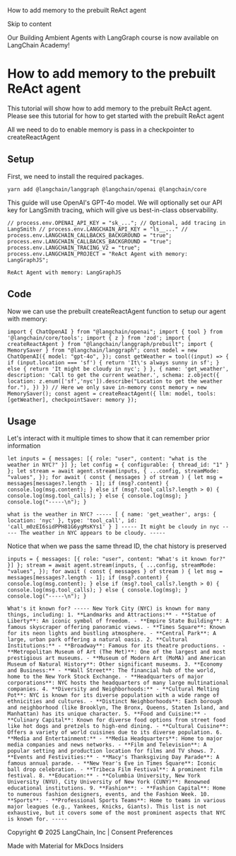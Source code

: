 How to add memory to the prebuilt ReAct agent

Skip to content

Our Building Ambient Agents with LangGraph course is now available on LangChain Academy!

# How to add memory to the prebuilt ReAct agent

This tutorial will show how to add memory to the prebuilt ReAct agent. Please see this tutorial for how to get started with the prebuilt ReAct agent

All we need to do to enable memory is pass in a checkpointer to createReactAgent

## Setup

First, we need to install the required packages.

```
yarn add @langchain/langgraph @langchain/openai @langchain/core
```

This guide will use OpenAI's GPT-4o model. We will optionally set our API key for LangSmith tracing, which will give us best-in-class observability.

```
// process.env.OPENAI_API_KEY = "sk_..."; // Optional, add tracing in LangSmith // process.env.LANGCHAIN_API_KEY = "ls__..." // process.env.LANGCHAIN_CALLBACKS_BACKGROUND = "true"; process.env.LANGCHAIN_CALLBACKS_BACKGROUND = "true"; process.env.LANGCHAIN_TRACING_V2 = "true"; process.env.LANGCHAIN_PROJECT = "ReAct Agent with memory: LangGraphJS";
```

```
ReAct Agent with memory: LangGraphJS
```

## Code

Now we can use the prebuilt createReactAgent function to setup our agent with memory:

```
import { ChatOpenAI } from "@langchain/openai"; import { tool } from '@langchain/core/tools'; import { z } from 'zod'; import { createReactAgent } from "@langchain/langgraph/prebuilt"; import { MemorySaver } from "@langchain/langgraph"; const model = new ChatOpenAI({ model: "gpt-4o", }); const getWeather = tool((input) => { if (input.location === 'sf') { return 'It\'s always sunny in sf'; } else { return 'It might be cloudy in nyc'; } }, { name: 'get_weather', description: 'Call to get the current weather.', schema: z.object({ location: z.enum(['sf','nyc']).describe("Location to get the weather for."), }) }) // Here we only save in-memory const memory = new MemorySaver(); const agent = createReactAgent({ llm: model, tools: [getWeather], checkpointSaver: memory });
```

## Usage

Let's interact with it multiple times to show that it can remember prior information

```
let inputs = { messages: [{ role: "user", content: "what is the weather in NYC?" }] }; let config = { configurable: { thread_id: "1" } }; let stream = await agent.stream(inputs, { ...config, streamMode: "values", }); for await ( const { messages } of stream ) { let msg = messages[messages?.length - 1]; if (msg?.content) { console.log(msg.content); } else if (msg?.tool_calls?.length > 0) { console.log(msg.tool_calls); } else { console.log(msg); } console.log("-----\n"); }
```

```
what is the weather in NYC? ----- [ { name: 'get_weather', args: { location: 'nyc' }, type: 'tool_call', id: 'call_m0zEI6sidPPH81G6ygMsKYs1' } ] ----- It might be cloudy in nyc ----- The weather in NYC appears to be cloudy. -----
```

Notice that when we pass the same thread ID, the chat history is preserved

```
inputs = { messages: [{ role: "user", content: "What's it known for?" }] }; stream = await agent.stream(inputs, { ...config, streamMode: "values", }); for await ( const { messages } of stream ) { let msg = messages[messages?.length - 1]; if (msg?.content) { console.log(msg.content); } else if (msg?.tool_calls?.length > 0) { console.log(msg.tool_calls); } else { console.log(msg); } console.log("-----\n"); }
```

```
What's it known for? ----- New York City (NYC) is known for many things, including: 1. **Landmarks and Attractions:** - **Statue of Liberty**: An iconic symbol of freedom. - **Empire State Building**: A famous skyscraper offering panoramic views. - **Times Square**: Known for its neon lights and bustling atmosphere. - **Central Park**: A large, urban park offering a natural oasis. 2. **Cultural Institutions:** - **Broadway**: Famous for its theatre productions. - **Metropolitan Museum of Art (The Met)**: One of the largest and most prestigious art museums. - **Museum of Modern Art (MoMA) and American Museum of Natural History**: Other significant museums. 3. **Economy and Business:** - **Wall Street**: The financial hub of the world, home to the New York Stock Exchange. - **Headquarters of major corporations**: NYC hosts the headquarters of many large multinational companies. 4. **Diversity and Neighborhoods:** - **Cultural Melting Pot**: NYC is known for its diverse population with a wide range of ethnicities and cultures. - **Distinct Neighborhoods**: Each borough and neighborhood (like Brooklyn, The Bronx, Queens, Staten Island, and Manhattan) has its unique character. 5. **Food and Cuisine:** - **Culinary Capital**: Known for diverse food options from street food like hot dogs and pretzels to high-end dining. - **Cultural Cuisine**: Offers a variety of world cuisines due to its diverse population. 6. **Media and Entertainment:** - **Media Headquarters**: Home to major media companies and news networks. - **Film and Television**: A popular setting and production location for films and TV shows. 7. **Events and Festivities:** - **Macy's Thanksgiving Day Parade**: A famous annual parade. - **New Year's Eve in Times Square**: Iconic ball drop celebration. - **Tribeca Film Festival**: A prominent film festival. 8. **Education:** - **Columbia University, New York University (NYU), City University of New York (CUNY)**: Renowned educational institutions. 9. **Fashion**: - **Fashion Capital**: Home to numerous fashion designers, events, and the Fashion Week. 10. **Sports**: - **Professional Sports Teams**: Home to teams in various major leagues (e.g., Yankees, Knicks, Giants). This list is not exhaustive, but it covers some of the most prominent aspects that NYC is known for. -----
```

Copyright © 2025 LangChain, Inc | Consent Preferences

Made with Material for MkDocs Insiders